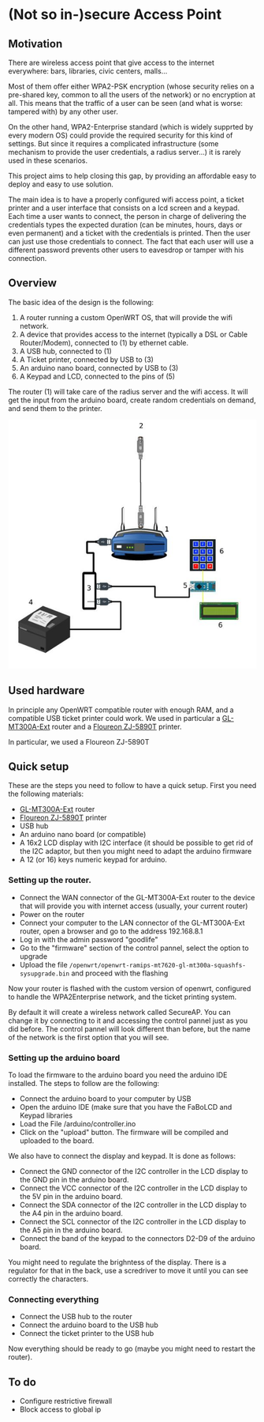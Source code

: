 # (Not so in-)secure Access Point

## Motivation

There are wireless access point that give access to the internet everywhere: bars, libraries, civic centers, malls...

Most of them offer either WPA2-PSK encryption (whose security relies on a pre-shared key, common to all the users of the network) or no encryption at all. This means that the traffic of a user can be seen (and what is worse: tampered with) by any other user.

On the other hand, WPA2-Enterprise standard (which is widely supprted by every modern OS) could provide the required security for this kind of settings. But since it requires a complicated infrastructure (some mechanism to provide the user credentials, a radius server...) it is rarely used in these scenarios.

This project aims to help closing this gap, by providing an affordable easy to deploy and easy to use solution.

The main idea is to have a properly configured wifi access point, a ticket printer and a user interface that consists on a lcd screen and a keypad. Each time a user wants to connect, the person in charge of delivering the credentials types the expected duration (can be minutes, hours, days or even permanent) and a ticket with the credentials is printed. Then the user can just use those credentials to connect. The fact that each user will use a different password prevents other users to eavesdrop or tamper with his connection.

## Overview

The basic idea of the design is the following:

1. A router running a custom OpenWRT OS, that will provide the wifi network.
2. A device that provides access to the internet (typically a DSL or Cable Router/Modem), connected to (1) by ethernet cable.
3. A USB hub, connected to (1)
4. A Ticket printer, connected by USB to (3)
5. An arduino nano board, connected by USB to (3)
6. A Keypad and LCD, connected to the pins of (5)


The router (1) will take care of the radius server and the wifi access. It will get the input from the arduino board, create random credentials on demand, and send them to the printer.

![](diagram1.jpg)

## Used hardware

In principle any OpenWRT compatible router with enough RAM, and a compatible USB ticket printer could work. We used in particular a [GL-MT300A-Ext](http://www.gl-inet.com/product/gl-mt300a-ext/) router and a [Floureon ZJ-5890T](https://www.amazon.es/Floureon-ZJ-5890T-Impresora-Billetes-Conpartible/dp/B00NQNH8R6) printer.

In particular, we used a Floureon ZJ-5890T

## Quick setup

These are the steps you need to follow to have a quick setup. First you need the following materials:

- [GL-MT300A-Ext](http://www.gl-inet.com/product/gl-mt300a-ext/) router
- [Floureon ZJ-5890T](https://www.amazon.es/Floureon-ZJ-5890T-Impresora-Billetes-Conpartible/dp/B00NQNH8R6) printer
- USB hub
- An arduino nano board (or compatible)
- A 16x2 LCD display with I2C interface (it should be possible to get rid of the I2C adaptor, but then you might need to adapt the arduino firmware
- A 12 (or 16) keys numeric keypad for arduino.

### Setting up the router.

- Connect the WAN connector of the GL-MT300A-Ext router to the device that will provide you with internet access (usually, your current router)
- Power on the router
- Connect your computer to the LAN connector of the GL-MT300A-Ext router, open a browser and go to the address 192.168.8.1
- Log in with the admin password "goodlife"
- Go to the "firmware" section of the control pannel, select the option to upgrade
- Upload the file `/openwrt/openwrt-ramips-mt7620-gl-mt300a-squashfs-sysupgrade.bin` and proceed with the flashing

Now your router is flashed with the custom version of openwrt, configured to handle the WPA2Enterprise network, and the ticket printing system.

By default it will create a wireless network called SecureAP. You can change it by connecting to it and accessing the control pannel just as you did before. The control pannel will look different than before, but the name of the network is the first option that you will see.

### Setting up the arduino board

To load the firmware to the arduino board you need the arduino IDE installed. The steps to follow are the following:

- Connect the arduino board to your computer by USB
- Open the arduino IDE (make sure that you have the FaBoLCD and Keypad libraries
- Load the File /arduino/controller.ino
- Click on the "upload" button. The firmware will be compiled and uploaded to the board.

We also have to connect the display and keypad. It is done as follows:

- Connect the GND connector of the I2C controller in the LCD display to the GND pin in the arduino board.
- Connect the VCC connector of the I2C controller in the LCD display to the 5V pin in the arduino board.
- Connect the SDA connector of the I2C controller in the LCD display to the A4 pin in the arduino board.
- Connect the SCL connector of the I2C controller in the LCD display to the A5 pin in the arduino board.
- Connect the band of the keypad to the connectors D2-D9 of the arduino board.

You might need to regulate the brighntess of the display. There is a regulator for that in the back, use a scredriver to move it until you can see correctly the characters.

### Connecting everything

- Connect the USB hub to the router
- Connect the arduino board to the USB hub
- Connect the ticket printer to the USB hub

Now everything should be ready to go (maybe you might need to restart the router).

## To do

- Configure restrictive firewall
- Block access to global ip

